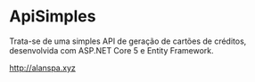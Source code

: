 # ApiSimples
Trata-se de uma simples API de geração de cartões de créditos, desenvolvida com ASP.NET Core 5 e Entity Framework. 

http://alanspa.xyz
